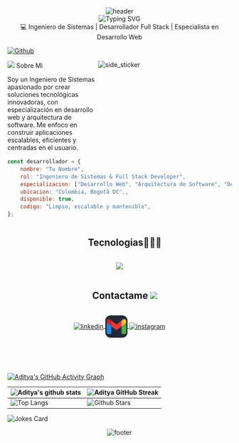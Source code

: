 <!-- HEADER -->
<div align="center" width="100">
  <img src="https://capsule-render.vercel.app/api?color=0:1408d0,50:0860d0,100:08c4d0&height=250&section=header&text=Esteban%20Osuna%20(Systems_Engineer)&fontSize=30&type=waving&fontColor=fefefe&&animation=fadeIn"
  alt="header"/>
</div>

<div align="center">
  <img src="https://readme-typing-svg.herokuapp.com?font=Fira+Code&size=24&duration=3000&pause=1000&color=00D9FF&center=true&vCenter=true&width=600&lines=Ingeniero+de+Sistemas;Desarrollador+Full+Stack;Especialista+en+Desarrollo+Web;Creando+soluciones+innovadoras" alt="Typing SVG" />
</div>

<div align="center">
💻 Ingeniero de Sistemas | Desarrollador Full Stack | Especialista en Desarrollo Web
</div>

[![Github](https://img.shields.io/github/followers/EstebanOsunaIng?label=Follow&style=social)](https://github.com/EstebanOsunaIng)


<img align="right" width=300px height=200px alt="side_sticker" src="https://media.giphy.com/media/TEnXkcsHrP4YedChhA/giphy.gif" /><img src="https://media.giphy.com/media/iY8CRBdQXODJSCERIr/giphy.gif" width="30px">&nbsp;Sobre Mi

Soy un Ingeniero de Sistemas apasionado por crear soluciones tecnológicas innovadoras, con especialización en desarrollo web y arquitectura de software. Me enfoco en construir aplicaciones escalables, eficientes y centradas en el usuario. 

```javascript
const desarrollador = {
    nombre: "Tu Nombre",
    rol: "Ingeniero de Sistemas & Full Stack Developer",
    especializacion: ["Desarrollo Web", "Arquitectura de Software", "DevOps", "Base de Datos"],
    ubicacion: "Colombia, Bogotá DC",,
    disponible: true,
    codigo: "Limpio, escalable y mantenible",
};
```


<!--h1 without bottom border-->
<div id="user-content-toc">
  <ul align="center">
    <summary><h2 style="display: inline-block">Tecnologias👨🏻‍💻</h2></summary>
  </ul>
</div>
<!--tech stack icons-->
<p align="center">
  <a href="https://skillicons.dev">
    <img src="https://skillicons.dev/icons?i=git,aws,angular,css,html,js,cpp,discord,figma,github,py,mongodb,mysql,nodejs,postman,ts,vscode&perline=14" />
  </a>
</p>


<div id="user-content-toc">
  <ul align="center">
    <summary><h2 style="display: inline-block">Contactame <img src='https://raw.githubusercontent.com/ShahriarShafin/ShahriarShafin/main/Assets/handshake.gif' width="100px">    </h2></summary>
  </ul>
</div>

<!--icons and links-->
<p align="center">
<!-- LinkedIn -->
<a href="www.linkedin.com/in/kmilo-esteban-baquero-osuna-desarrollador-web-full-stack" target="blank">
  <img align="center" src="https://user-images.githubusercontent.com/88904952/234979284-68c11d7f-1acc-4f0c-ac78-044e1037d7b0.png" alt="linkedin" height="50" width="50" />
</a>

<!-- Gmail -->
<a href="mailto:estebanosunaing@gmail.com" target="blank">
  <img align="center" src="https://github.com/tandpfun/skill-icons/blob/main/icons/Gmail-Dark.svg" alt="gmail" height="50" width="50" />
</a>
<!-- Instagram -->
<a href="https://www.instagram.com/esteban_osuna1/" target="blank">
  <img align="center" src="https://user-images.githubusercontent.com/88904952/234981169-2dd1e58f-4b7e-468c-8213-034ba62156c3.png" alt="instagram" height="50" width="50" />
</a>
</p>




<br>
<br>
  <br>
  
[![Aditya's GitHub Activity Graph](https://activity-graph.herokuapp.com/graph?username=Aditya664&theme=tokyonight)](https://git.io/praveenscience)

| ![Aditya's github stats](https://github-readme-stats.vercel.app/api?username=Aditya664&show_icons=true&theme=tokyonight) | ![Aditya GitHub Streak](https://github-readme-streak-stats.herokuapp.com/?user=Aditya664&theme=tokyonight) |
| --- | --- |
| ![Top Langs](https://github-readme-stats.vercel.app/api/top-langs/?username=Aditya664&theme=tokyonight) | ![Github Stars](https://github-readme-stats.vercel.app/api?username=Aditya664&show_icons=true&locale=en&count_private=true&hide_rank=true&custom_title=My%20GitHub%20Stats&disable_animations=true&theme=tokyonight) |

![Jokes Card](https://readme-jokes.vercel.app/api?theme=tokyonight)

<!-- FOOTER -->
<div align="center" width="100">
  <img src="https://capsule-render.vercel.app/api?color=0:1408d0,50:0860d0,100:08c4d0&height=100&section=footer&fontSize=30&type=waving&fontColor=fefefe"
  alt="footer" />
</div>




<br>



